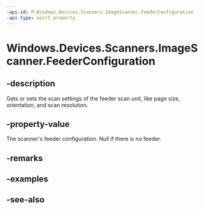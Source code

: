 ```yaml
---
-api-id: P:Windows.Devices.Scanners.ImageScanner.FeederConfiguration
-api-type: winrt property
---
```


<!-- Property syntax
public Windows.Devices.Scanners.ImageScannerFeederConfiguration FeederConfiguration { get; }
-->

# Windows.Devices.Scanners.ImageScanner.FeederConfiguration

## -description
Gets or sets the scan settings of the feeder scan unit, like page size, orientation, and scan resolution.

## -property-value
The scanner's feeder configuration. Null if there is no feeder.

## -remarks

## -examples

## -see-also
